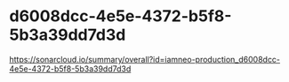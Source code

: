 # d6008dcc-4e5e-4372-b5f8-5b3a39dd7d3d
https://sonarcloud.io/summary/overall?id=iamneo-production_d6008dcc-4e5e-4372-b5f8-5b3a39dd7d3d
